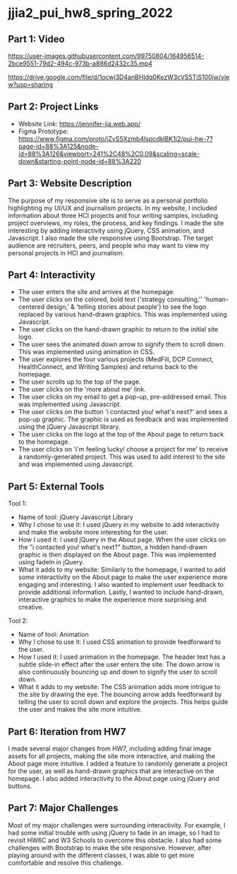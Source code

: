 # jjia2_pui_hw8_spring_2022

## Part 1: Video

https://user-images.githubusercontent.com/99750804/164956514-2bce9551-79d2-494c-973b-a886d2432c35.mp4

https://drive.google.com/file/d/1ocwj3D4anBHIdq0KezW3cVS5TiS100jw/view?usp=sharing

## Part 2: Project Links
* Website Link: https://jennifer-jia.web.app/
* Figma Prototype: https://www.figma.com/proto/jZyS5Xzmb4IspcdklBK1i2/pui-hw-7?page-id=88%3A125&node-id=88%3A126&viewport=241%2C48%2C0.09&scaling=scale-down&starting-point-node-id=88%3A220

## Part 3: Website Description
The purpose of my responsive site is to serve as a personal portfolio highlighting my UI/UX and journalism projects. In my website, I included information about three HCI projects and four writing samples, including project overviews, my roles, the process, and key findings. I made the site interesting by adding interactivity using jQuery, CSS animation, and Javascript. I also made the site responsive using Bootstrap. The target audience are recruiters, peers, and people who may want to view my personal projects in HCI and journalism.

## Part 4: Interactivity
* The user enters the site and arrives at the homepage.
* The user clicks on the colored, bold text ('strategy consulting,'' 'human-centered design,' & 'telling stories about people') to see the logo replaced by various hand-drawn graphics. This was implemented using Javascript.
* The user clicks on the hand-drawn graphic to return to the initial site logo.
* The user sees the animated down arrow to signify them to scroll down. This was implemented using animation in CSS.
* The user explores the four various projects (MedFill, DCP Connect, HealthConnect, and Writing Samples) and returns back to the homepage.
* The user scrolls up to the top of the page.
* The user clicks on the 'more about me' link.
* The user clicks on my email to get a pop-up, pre-addressed email. This was implemented using Javascript.
* The user clicks on the button 'i contacted you! what's next?' and sees a pop-up graphic. The graphic is used as feedback and was implemented using the jQuery Javascript library.
* The user clicks on the logo at the top of the About page to return back to the homepage.
* The user clicks on 'i'm feeling lucky! choose a project for me' to receive a randomly-generated project. This was used to add interest to the site and was implemented using Javascript.


## Part 5: External Tools
Tool 1:
* Name of tool: jQuery Javascript Library
* Why I chose to use it: I used jQuery in my website to add interactivity and make the website more interesting for the user.
* How I used it: I used jQuery in the About page. When the user clicks on the "i contacted you! what's next?" button, a hidden hand-drawn graphic is then displayed on the About page. This was implemented using fadeIn in jQuery.
* What it adds to my website: Similarly to the homepage, I wanted to add some interactivity on the About page to make the user experience more engaging and interesting. I also wanted to implement user feedback to provide additional information. Lastly, I wanted to include hand-drawn, interactive graphics to make the experience more surprising and creative.

Tool 2:
* Name of tool: Animation
* Why I chose to use it: I used CSS animation to provide feedforward to the user.
* How I used it: I used animation in the homepage. The header text has a subtle slide-in effect after the user enters the site. The down arrow is also continuously bouncing up and down to signify the user to scroll down.
* What it adds to my website: The CSS animation adds more intrigue to the site by drawing the eye. The bouncing arrow adds feedforward by telling the user to scroll down and explore the projects. This helps guide the user and makes the site more intuitive.

## Part 6: Iteration from HW7
I made several major changes from HW7, including adding final image assets for all projects, making the site more interactive, and making the About page more intuitive. I added a feature to randomly generate a project for the user, as well as hand-drawn graphics that are interactive on the homepage. I also added interactivity to the About page using jQuery and buttons.

## Part 7: Major Challenges
Most of my major challenges were surrounding interactivity. For example, I had some initial trouble with using jQuery to fade in an image, so I had to revisit HW6C and W3 Schools to overcome this obstacle. I also had some challenges with Bootstrap to make the site responsive. However, after playing around with the different classes, I was able to get more comfortable and resolve this challenge.


